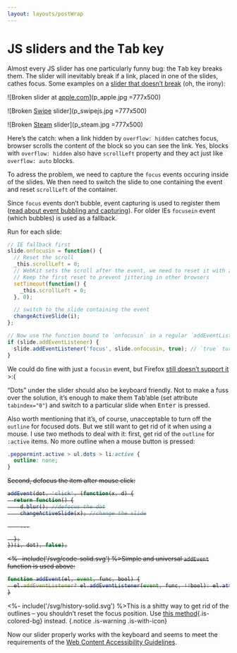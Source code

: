 ```yaml
---
layout: layouts/postWrap
---
```


<link rel="stylesheet" href="/css/peppermint.suggested.css">

<div class="text">

# JS sliders and the <kbd>Tab</kbd> key

Almost every JS slider has one particularly funny bug: the <kbd>Tab</kbd> key breaks them. The slider will inevitably break if a link, placed in one of the slides, cathes focus. Some examples on a [slider that doesn’t break](/en/Peppermint_touch_slider/) (oh, the irony):

</div>

<div class="demo is-fullwidth is-light is-small-padding">
  <div class="text peppermint js-peppermint">

![Broken slider at [apple.com](https://apple.com)](p_apple.jpg =777x500)

![Broken [Swipe](http://swipejs.com) slider](p_swipejs.jpg =777x500)

![Broken [Steam](https://store.steampowered.com) slider](p_steam.jpg =777x500)

  </div>
  <div class="js-dots">
  </div>
</div>

<script src="/js/peppermint.min.js"></script>

<script>
  Peppermint(document.querySelector('.js-peppermint'), {
    dots: true,
    slideshow: true,
    slideshowInterval: 7000,
    stopSlideshowAfterInteraction: true,
    dotsContainer: document.querySelector('.js-dots')
  });
</script>

<div class="text">

Here’s the catch: when a link hidden by `overflow: hidden` catches focus, browser scrolls the content of the block so you can see the link. Yes, blocks with `overflow: hidden` also have `scrollLeft` property and they act just like `overflow: auto` blocks.

To adress the problem, we need to capture the `focus` events occuring inside of the slides. We then need to switch the slide to one containing the event and reset `scrollLeft` of the container.

Since `focus` events don’t bubble, event capturing is used to register them ([read about event bubbling and capturing](http://www.quirksmode.org/js/events_order.html)). For older IEs `focusein` event (which bubbles) is used as a fallback.

Run for each slide:

```js
// IE fallback first
slide.onfocusin = function() {
  // Reset the scroll
  _this.scrollLeft = 0;
  // WebKit sets the scroll after the event, we need to reset it with zero timeout.
  // Keep the first reset to prevent jittering in other browsers
  setTimeout(function() {
    _this.scrollLeft = 0;
  }, 0);

  // switch to the slide containing the event
  changeActiveSlide(i);
};

// Now use the function bound to `onfocusin` in a regular `addEventListener`
if (slide.addEventListener) {
  slide.addEventListener('focus', slide.onfocusin, true); // `true` turns on the capturing
}
```

We could do fine with just a `focusin` event, but Firefox [still doesn’t support it](https://bugzilla.mozilla.org/show_bug.cgi?id=687787) >:(

“Dots” under the slider should also be keyboard friendly. Not to make a fuss over the solution, it’s enough to make them <kbd>Tab</kbd>&rsquo;able (set attribute `tabindex="0"`) and switch to a particular slide when <kbd>Enter</kbd> is pressed.

Also worth mentioning that it’s, of course, unacceptable to turn off the `outline` for focused dots. But we still want to get rid of it when using a mouse. I use two methods to deal with it: first, get rid of the `outline` for `:active` items. No more outline when a mouse button is pressed:

```css
.peppermint.active > ul.dots > li:active {
  outline: none;
}
```

<del class="deleted-block">

Second, defocus the item after mouse click:

```js
addEvent(dot, 'click', (function(x, d) {
  return function() {
    d.blur(); //defocus the dot
    changeActiveSlide(x); //change the slide

    ...

  };
})(i, dot), false);
```

<div class="text-container notice is-with-big-icon font-size is-smaller block is-mb">

<%- include('/svg/code-solid.svg') %>Simple and universal `addEvent` function is used above:

```js
function addEvent(el, event, func, bool) {
  el.addEventListener? el.addEventListener(event, func, !!bool): el.attachEvent('on'+event, func);
}
```

</div>
</del>

<%- include('/svg/history-solid.svg') %>This is a shitty way to get rid of the outlines – you shouldn’t reset the focus position. Use [this method](https://github.com/wilddeer/focus-fix){.is-colored-bg} instead.
{.notice .is-warning .is-with-icon}

Now our slider properly works with the keyboard and seems to meet the requirements of the [Web Content Accessibility Guidelines](http://www.w3.org/TR/WCAG20/).

</div>
